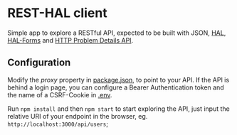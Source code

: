 # REST-HAL client

Simple app to explore a RESTful API, expected to be built with JSON, [HAL](https://stateless.group/hal_specification.html), [HAL-Forms](https://rwcbook.github.io/hal-forms/) and [HTTP Problem Details API](https://datatracker.ietf.org/doc/html/rfc7807).

## Configuration

Modify the _proxy_ property in [package.json](package.json), to point to your API. If the API is behind a login page, you can configure a Bearer Authentication token and the name of a CSRF-Cookie in [.env](.env).

Run `npm install` and then `npm start` to start exploring the API, just input the relative URI of your endpoint in the browser, eg. `http://localhost:3000/api/users`;
